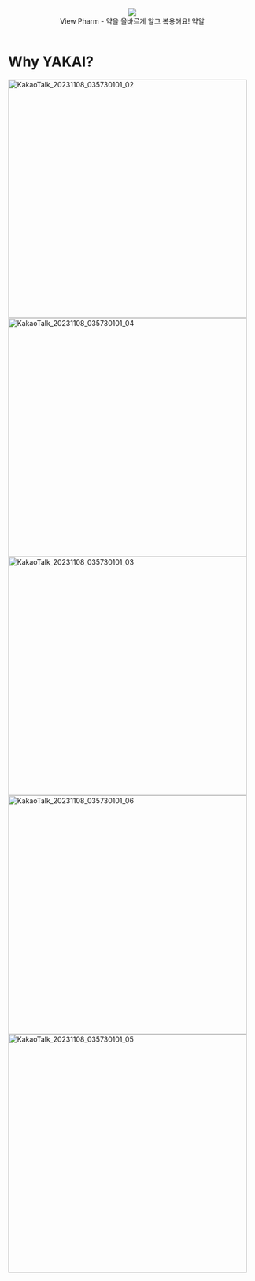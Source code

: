 <div align="center">
<img src="https://capsule-render.vercel.app/api?type=waving&color=auto&height=200&section=header&text=Yakal&fontSize=56" /></div>
<div align="center">
    View Pharm - 약을 올바르게 알고 복용해요! 약알 
  </div>
<br>

# Why YAKAI?

<img width="485" alt="KakaoTalk_20231108_035730101_02" src="https://github.com/View-Pharm/.github/assets/39850159/b43b2e36-f314-4bc3-a19c-172d0296c020"><img width="485" alt="KakaoTalk_20231108_035730101_04" src="https://github.com/View-Pharm/.github/assets/39850159/407fde5f-4fba-4a53-974b-f073781e0955"><img width="485" alt="KakaoTalk_20231108_035730101_03" src="https://github.com/View-Pharm/.github/assets/39850159/5883a5ad-d108-44a1-a4b2-b826d706e6d2"><img width="485" alt="KakaoTalk_20231108_035730101_06" src="https://github.com/View-Pharm/.github/assets/39850159/23059484-aa4a-40b0-89cc-183414c85ee0"><img width="485" alt="KakaoTalk_20231108_035730101_05" src="https://github.com/View-Pharm/.github/assets/39850159/7f4ae6c8-1b24-4b20-b166-4de57b7745f5">
